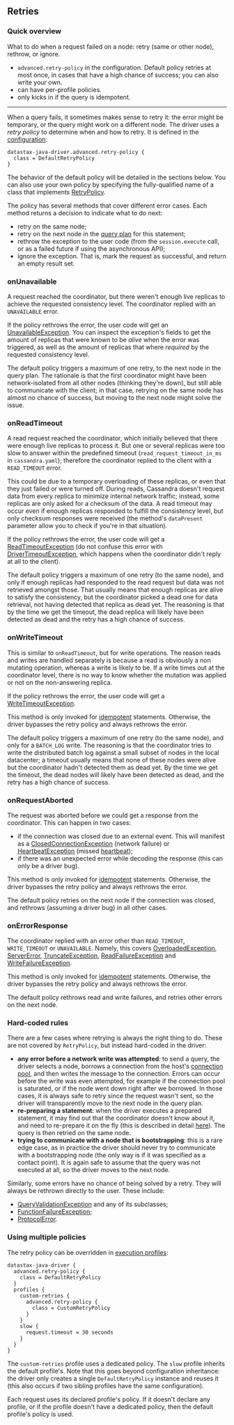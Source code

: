 <!--
Licensed to the Apache Software Foundation (ASF) under one
or more contributor license agreements.  See the NOTICE file
distributed with this work for additional information
regarding copyright ownership.  The ASF licenses this file
to you under the Apache License, Version 2.0 (the
"License"); you may not use this file except in compliance
with the License.  You may obtain a copy of the License at

  http://www.apache.org/licenses/LICENSE-2.0

Unless required by applicable law or agreed to in writing,
software distributed under the License is distributed on an
"AS IS" BASIS, WITHOUT WARRANTIES OR CONDITIONS OF ANY
KIND, either express or implied.  See the License for the
specific language governing permissions and limitations
under the License.
-->

## Retries

### Quick overview

What to do when a request failed on a node: retry (same or other node), rethrow, or ignore.

* `advanced.retry-policy` in the configuration. Default policy retries at most once, in cases that
  have a high chance of success; you can also write your own.
* can have per-profile policies. 
* only kicks in if the query is idempotent.

-----

When a query fails, it sometimes makes sense to retry it: the error might be temporary, or the query
might work on a different node. The driver uses a *retry policy* to determine when and how to retry.
It is defined in the [configuration](../configuration/):
                     
```
datastax-java-driver.advanced.retry-policy {
  class = DefaultRetryPolicy
}
```

The behavior of the default policy will be detailed in the sections below. You can also use your
own policy by specifying the fully-qualified name of a class that implements [RetryPolicy].

The policy has several methods that cover different error cases. Each method returns a decision to
indicate what to do next:

* retry on the same node;
* retry on the next node in the [query plan](../load_balancing/) for this statement;
* rethrow the exception to the user code (from the `session.execute` call, or as a failed future if
  using the asynchronous API);
* ignore the exception. That is, mark the request as successful, and return an empty result set.

### onUnavailable

A request reached the coordinator, but there weren't enough live replicas to achieve the requested
consistency level. The coordinator replied with an `UNAVAILABLE` error.

If the policy rethrows the error, the user code will get an [UnavailableException]. You can inspect
the exception's fields to get the amount of replicas that were known to be *alive* when the error
was triggered, as well as the amount of replicas that where *required* by the requested consistency
level.

The default policy triggers a maximum of one retry, to the next node in the query plan. The
rationale is that the first coordinator might have been network-isolated from all other nodes
(thinking they're down), but still able to communicate with the client; in that case, retrying on
the same node has almost no chance of success, but moving to the next node might solve the issue.

### onReadTimeout

A read request reached the coordinator, which initially believed that there were enough live
replicas to process it. But one or several replicas were too slow to answer within the predefined
timeout (`read_request_timeout_in_ms` in `cassandra.yaml`); therefore the coordinator replied to the
client with a `READ_TIMEOUT` error.

This could be due to a temporary overloading of these replicas, or even that they just failed or
were turned off. During reads, Cassandra doesn't request data from every replica to minimize
internal network traffic; instead, some replicas are only asked for a checksum of the data. A read
timeout may occur even if enough replicas responded to fulfill the consistency level, but only
checksum responses were received (the method's `dataPresent` parameter allow you to check if you're
in that situation).

If the policy rethrows the error, the user code will get a [ReadTimeoutException] \(do not confuse
this error with [DriverTimeoutException], which happens when the coordinator didn't reply at all to
the client).

The default policy triggers a maximum of one retry (to the same node), and only if enough replicas
had responded to the read request but data was not retrieved amongst those. That usually means that
enough replicas are alive to satisfy the consistency, but the coordinator picked a dead one for data
retrieval, not having detected that replica as dead yet. The reasoning is that by the time we get
the timeout, the dead replica will likely have been detected as dead and the retry has a high chance
of success.

### onWriteTimeout

This is similar to `onReadTimeout`, but for write operations. The reason reads and writes are
handled separately is because a read is obviously a non mutating operation, whereas a write is
likely to be. If a write times out at the coordinator level, there is no way to know whether the
mutation was applied or not on the non-answering replica.

If the policy rethrows the error, the user code will get a [WriteTimeoutException].

This method is only invoked for [idempotent](../idempotence/) statements. Otherwise, the driver
bypasses the retry policy and always rethrows the error.

The default policy triggers a maximum of one retry (to the same node), and only for a `BATCH_LOG`
write. The reasoning is that the coordinator tries to write the distributed batch log against a
small subset of nodes in the local datacenter; a timeout usually means that none of these nodes were
alive but the coordinator hadn't detected them as dead yet. By the time we get the timeout, the dead
nodes will likely have been detected as dead, and the retry has a high chance of success.

### onRequestAborted

The request was aborted before we could get a response from the coordinator. This can happen in two
cases:

* if the connection was closed due to an external event. This will manifest as a
  [ClosedConnectionException] \(network failure) or [HeartbeatException] \(missed
  [heartbeat](../pooling/#heartbeat));
* if there was an unexpected error while decoding the response (this can only be a driver bug).

This method is only invoked for [idempotent](../idempotence/) statements. Otherwise, the driver
bypasses the retry policy and always rethrows the error.

The default policy retries on the next node if the connection was closed, and rethrows (assuming a
driver bug) in all other cases.

### onErrorResponse

The coordinator replied with an error other than `READ_TIMEOUT`, `WRITE_TIMEOUT` or `UNAVAILABLE`.
Namely, this covers [OverloadedException], [ServerError], [TruncateException],
[ReadFailureException] and [WriteFailureException].

This method is only invoked for [idempotent](../idempotence/) statements. Otherwise, the driver
bypasses the retry policy and always rethrows the error.

The default policy rethrows read and write failures, and retries other errors on the next node.

### Hard-coded rules

There are a few cases where retrying is always the right thing to do. These are not covered by
`RetryPolicy`, but instead hard-coded in the driver:

* **any error before a network write was attempted**: to send a query, the driver selects a node,
  borrows a connection from the host's [connection pool](../pooling/), and then writes the message
  to the connection. Errors can occur before the write was even attempted, for example if the
  connection pool is saturated, or if the node went down right after we borrowed. In those cases, it
  is always safe to retry since the request wasn't sent, so the driver will transparently move to
  the next node in the query plan.
* **re-preparing a statement**: when the driver executes a prepared statement, it may find out that
  the coordinator doesn't know about it, and need to re-prepare it on the fly (this is described in
  detail [here](../statements/prepared/)). The query is then retried on the same node.
* **trying to communicate with a node that is bootstrapping**: this is a rare edge case, as in
  practice the driver should never try to communicate with a bootstrapping node (the only way is if
  it was specified as a contact point). It is again safe to assume that the query was not executed
  at all, so the driver moves to the next node.

Similarly, some errors have no chance of being solved by a retry. They will always be rethrown
directly to the user. These include:

* [QueryValidationException] and any of its subclasses;
* [FunctionFailureException];
* [ProtocolError].

### Using multiple policies

The retry policy can be overridden in [execution profiles](../configuration/#profiles):

```
datastax-java-driver {
  advanced.retry-policy {
    class = DefaultRetryPolicy
  }
  profiles {
    custom-retries {
      advanced.retry-policy {
        class = CustomRetryPolicy
      }
    }
    slow {
      request.timeout = 30 seconds
    }
  }
}
```

The `custom-retries` profile uses a dedicated policy. The `slow` profile inherits the default
profile's. Note that this goes beyond configuration inheritance: the driver only creates a single
`DefaultRetryPolicy` instance and reuses it (this also occurs if two sibling profiles have the same
configuration).

Each request uses its declared profile's policy. If it doesn't declare any profile, or if the
profile doesn't have a dedicated policy, then the default profile's policy is used.

[AllNodesFailedException]:   https://docs.datastax.com/en/drivers/java/4.5/com/datastax/oss/driver/api/core/AllNodesFailedException.html
[ClosedConnectionException]: https://docs.datastax.com/en/drivers/java/4.5/com/datastax/oss/driver/api/core/connection/ClosedConnectionException.html
[DriverTimeoutException]:    https://docs.datastax.com/en/drivers/java/4.5/com/datastax/oss/driver/api/core/DriverTimeoutException.html
[FunctionFailureException]:  https://docs.datastax.com/en/drivers/java/4.5/com/datastax/oss/driver/api/core/servererrors/FunctionFailureException.html
[HeartbeatException]:        https://docs.datastax.com/en/drivers/java/4.5/com/datastax/oss/driver/api/core/connection/HeartbeatException.html
[ProtocolError]:             https://docs.datastax.com/en/drivers/java/4.5/com/datastax/oss/driver/api/core/servererrors/ProtocolError.html
[OverloadedException]:       https://docs.datastax.com/en/drivers/java/4.5/com/datastax/oss/driver/api/core/servererrors/OverloadedException.html
[QueryValidationException]:  https://docs.datastax.com/en/drivers/java/4.5/com/datastax/oss/driver/api/core/servererrors/QueryValidationException.html
[ReadFailureException]:      https://docs.datastax.com/en/drivers/java/4.5/com/datastax/oss/driver/api/core/servererrors/ReadFailureException.html
[ReadTimeoutException]:      https://docs.datastax.com/en/drivers/java/4.5/com/datastax/oss/driver/api/core/servererrors/ReadTimeoutException.html
[RetryDecision]:             https://docs.datastax.com/en/drivers/java/4.5/com/datastax/oss/driver/api/core/retry/RetryDecision.html
[RetryPolicy]:               https://docs.datastax.com/en/drivers/java/4.5/com/datastax/oss/driver/api/core/retry/RetryPolicy.html
[ServerError]:               https://docs.datastax.com/en/drivers/java/4.5/com/datastax/oss/driver/api/core/servererrors/ServerError.html
[TruncateException]:         https://docs.datastax.com/en/drivers/java/4.5/com/datastax/oss/driver/api/core/servererrors/TruncateException.html
[UnavailableException]:      https://docs.datastax.com/en/drivers/java/4.5/com/datastax/oss/driver/api/core/servererrors/UnavailableException.html
[WriteFailureException]:     https://docs.datastax.com/en/drivers/java/4.5/com/datastax/oss/driver/api/core/servererrors/WriteFailureException.html
[WriteTimeoutException]:     https://docs.datastax.com/en/drivers/java/4.5/com/datastax/oss/driver/api/core/servererrors/WriteTimeoutException.html
